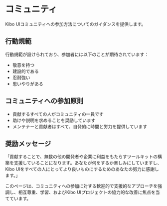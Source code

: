 # コミュニティ

Kibo UIコミュニティへの参加方法についてのガイダンスを提供します。

## 行動規範
行動規範が設けられており、参加者には以下のことが期待されています：
- 敬意を持つ
- 建設的である
- 忍耐強い
- 思いやりがある

## コミュニティへの参加原則
- 貢献するすべての人がコミュニティの一員です
- 助けや説明を求めることを奨励しています
- メンテナーと貢献者はすべて、自発的に時間と労力を提供しています

## 奨励メッセージ
「貢献することで、無数の他の開発者や企業に利益をもたらすツールキットの構築を支援していることになります。あなたが何をするか楽しみにしていますし、Kibo UIをすべての人にとってより良いものにするためのあなたの努力に感謝します。」

このページは、コミュニティへの参加に対する歓迎的で支援的なアプローチを強調し、相互尊重、学習、およびKibo UIプロジェクトの協力的な改善に焦点を当てています。
